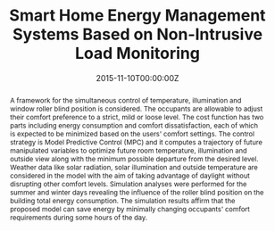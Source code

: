 ---
title: Smart Home Energy Management Systems Based on Non-Intrusive Load Monitoring
authors:
 - Sareh Agheb
 - "**Xiaoqi Tan**"
 - Danny H.K. Tsang
date: "2015-11-10T00:00:00Z"
# doi: ""

# Schedule page publish date (NOT publication's date).
#publishDate: "2019-11-10T00:00:00Z"

# Publication type.
# Legend: 0 = Uncategorized; 1 = Conference paper; 2 = Journal article;
# 3 = Preprint / Working Paper; 4 = Report; 5 = Book; 6 = Book section;
# 7 = Thesis; 8 = Patent
publication_types: ["1"]

# Publication name and optional abbreviated publication name.
publication: "2015 IEEE International Conference on Smart Grid Communications (SmartGridComm)"
publication_short: ""

abstract: A framework for the simultaneous control of temperature, illumination and window roller blind position is considered. The occupants are allowable to adjust their comfort preference to a strict, mild or loose level. The cost function has two parts including energy consumption and comfort dissatisfaction, each of which is expected to be minimized based on the users' comfort settings. The control strategy is Model Predictive Control (MPC) and it computes a trajectory of future manipulated variables to optimize future room temperature, illumination and outside view along with the minimum possible departure from the desired level. Weather data like solar radiation, solar illumination and outside temperature are considered in the model with the aim of taking advantage of daylight without disrupting other comfort levels. Simulation analyses were performed for the summer and winter days revealing the influence of the roller blind position on the building total energy consumption. The simulation results affirm that the proposed model can save energy by minimally changing occupants' comfort requirements during some hours of the day.

# Summary. An optional shortened abstract.
# summary: This paper concerns the mechanism design for online resource allocation in a strategic setting. In this setting, a single supplier allocates capacity-limited resources to requests that arrive in a sequential and arbitrary manner. Each request is associated with an agent who may act selfishly to misreport the requirement and valuation of her request.

# tags:
# - Source Themes
featured: false

links:
 - icon: ieee
   icon_pack: ai
   name: "IEEE Xplore"
   url: "https://ieeexplore.ieee.org/document/7436413"
   
url_pdf: https://www.sigmetrics.org/mama/abstracts/Tan.pdf
url_code: ''
url_dataset: ''
url_poster: ''
url_project: ''
url_slides: ''
url_source: ''
url_video: ''

# Featured image
# To use, add an image named `featured.jpg/png` to your page's folder.
image:
  caption:
  focal_point: ""
  preview_only: true

# Associated Projects (optional).
#   Associate this publication with one or more of your projects.
#   Simply enter your project's folder or file name without extension.
#   E.g. `internal-project` references `content/project/internal-project/index.md`.
#   Otherwise, set `projects: []`.
# projects: []

# Slides (optional).
#   Associate this publication with Markdown slides.
#   Simply enter your slide deck's filename without extension.
#   E.g. `slides: "example"` references `content/slides/example/index.md`.
#   Otherwise, set `slides: ""`.
# slides: example
---